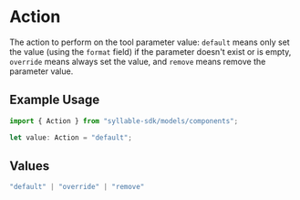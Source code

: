 # Action

The action to perform on the tool parameter value: `default` means only set the value (using the `format` field) if the parameter doesn't exist or is empty, `override` means always set the value, and `remove` means remove the parameter value.

## Example Usage

```typescript
import { Action } from "syllable-sdk/models/components";

let value: Action = "default";
```

## Values

```typescript
"default" | "override" | "remove"
```